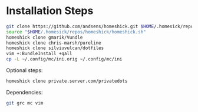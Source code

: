 # Installation Steps

```bash
git clone https://github.com/andsens/homeshick.git $HOME/.homesick/repos/homeshick
source "$HOME/.homesick/repos/homeshick/homeshick.sh"
homeshick clone gmarik/Vundle
homeshick clone chris-marsh/pureline
homeshick clone silviuvulcan/dotfiles
vim +:BundleInstall +qall
cp -L ~/.config/mc/ini.orig ~/.config/mc/ini
```

Optional steps:

```sh
homeshick clone private.server.com/privatedots
```

Dependencies:

```sh
git grc mc vim
```